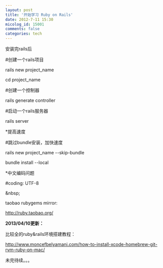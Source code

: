 ```yaml
---
layout: post
title: '开始学习 Ruby on Rails'
date: 2012-7-11 15:30
micolog_id: 15001
comments: false
categories: tech
---
```

安装完rails后


\#创建一个rails项目

rails new project_name

cd project_name

\#创建一个控制器

rails generate controller

\#启动一个rails服务器

rails server

*提高速度

\#跳过bundle安装，加快速度

rails new project_name --skip-bundle

bundle install --local

*中文编码问题

\#coding: UTF-8

&amp;nbsp;

taobao rubygems mirror:

<http://ruby.taobao.org/>

**2013/04/10更新：**

比较全的ruby&rails环境搭建教程：

<http://www.moncefbelyamani.com/how-to-install-xcode-homebrew-git-rvm-ruby-on-mac/>

未完待续。。。
